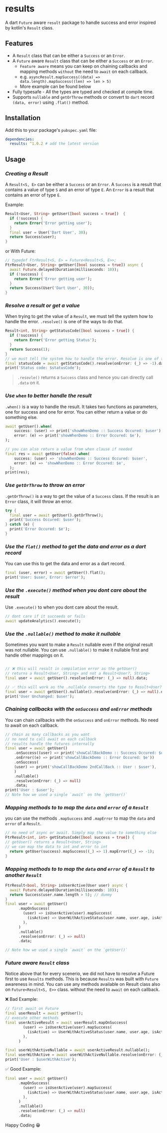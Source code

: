 # results
A dart `Future` aware `result` package to handle success and error inspired by kotlin's `Result` class.

## Features
- A `Result` class that can be either a `Success` or an `Error`.
- A `Future` aware `Result` class that can be either a `Success` or an `Error`.
  - `Feature aware` means you can keep on chaining callbacks and mapping methods `without` the need to `await` on each callback.
  - e.g. `asyncResult.mapSuccess((data) => data.length).mapSuccess((len) => len > 5)` 
  - More example can be found below
- Fully typesafe - All the types are typed and checked at compile time.
- Supports `nullable` and `getOrThrow` methods or convert to `dart` record `(data, error)` using `.flat()` method.


## Installation

Add this to your package's `pubspec.yaml` file:
```yaml
dependencies:
  results: ^1.0.2 # add the latest version
```

## Usage

### _Creating a Result_
A `Result<S, E>` can be either a `Success` or an `Error`. A `Success` is a result that contains a value of type `S` and an error of type `E`. An `Error` is a result that contains an error of type `E`.

Example:
```dart
Result<User, String> getUser([bool success = true])  {
  if (!success) {
    return Error('Error getting user');
  }
  final user = User('Dart User', 30);
  return Success(user);
}
```
or With Future:
```dart
// typedef FtrResult<S, E> = Future<Result<S, E>>;
FtrResult<User, String> getUser([bool success = true]) async {
  await Future.delayed(Duration(milliseconds: 10));
  if (!success) {
    return Error('Error getting user');
  }
  return Success(User('Dart User', 30));
}
```

### _Resolve a result or get a value_
When trying to get the value of a `Result`, we must tell the system how to handle the error. `.resolve()` is one of the ways to do that.

```dart
Result<int, String> getStatusCode([bool success = true]) {
  if (!success) {
    return Error('Error getting Status');
  }
  return Success(1);
}
// we must tell the system how to handle the error. Resolve is one of the ways
final statusCode = await getStatusCode().resolve(onError: (_) => -1).data;
print('Status code: $statusCode');
```
> `.resovle()` returns a `Success` class and hence you can directly call `.data` on it.

### _Use `when` to better handle the result_
`.when()` is a way to handle the result. It takes two functions as parameters, one for success and one for error. You can either return a value or do something else.

```dart
await getUser().when(
    success: (user) => print('showWhenDemo :: Success Occured: $user'),
    error: (e) => print('showWhenDemo :: Error Occured: $e'),
);

// you can also return a value from when clause if needed
final res = await getUser(false).when(
    success: (user) => 'showWhenDemo :: Success Occured: $user',
    error: (e) => 'showWhenDemo :: Error Occured: $e',
  );
print(res);
```

### _Use `getOrThrow` to throw an error_
`.getOrThrow()` is a way to get the value of a `Success` class. If the result is an `Error` class, it will throw an error.
```dart
try {
  final user = await getUser().getOrThrow();
  print('Success Occured: $user');
} catch (e) {
  print('Error Occured: $e');
}
```

### _Use the `flat()` method to get the data and error as a dart record_
You can use this to get the data and error as a dart record.
```dart
final (user, error) = await getUser().flat();
print('User: $user, Error: $error');
```

### _Use the `.execute()` method when you dont care about the result_
Use `.execute()` to when you dont care about the result.
```dart
// dont care if it succeeds or fails
await updateAnalytics().execute();
```

### _Use the `.nullable()` method to make it nullable_
Sometimes you want to make a `Result` nullable even if the original result was not nullable. You can use `.nullable()` to make it nullable first and handle other mappings on it.
```dart

// ❌ this will result in compilation error as the getUser() 
// returns a Result<User, String> and not a Result<User?, String>
final user = await getUser().resolve(onError: (_) => null).data;

// ✅ this will work as the .nullable converts the type to Result<User?, String>
final user = await getUser().nullable().resolve(onError: (_) => null).data;
print('User Unchanged: $user');
```

### _Chaining callbacks with the `onSuccess` and `onError` methods_
You can chain callbacks with the `onSuccess` and `onError` methods. No need to await on each callback.
```dart
// chain as many callbacks as you want
// no need to call await on each callback
// results handle the futures internally
final user = await getUser()
    .onSuccess((user) => print('showCallBackDemo :: Success Occured: $user'))
    .onError((e) => print('showCallBackDemo :: Error Occured: $e'))
    .onSuccess(
    (user) => print('showCallBackDemo 2ndCallBack :: User : $user'),
    )
    .nullable()
    .resolve(onError: (_) => null)
    .data;
print('User : $user');
// Note how we used a single `await` on the `getUser()`
```

### _Mapping methods to to map the `data` and `error` of a `Result`_
you can use the methods `.mapSuccess` and `.mapError` to map the `data` and `error` of a `Result`.

```dart
// no need of async or await. Simply map the value to something else
FtrResult<int, int> getStatusCode([bool success = true]) {
// getUser() returns a Result<User, String>
// we can map the data to int and error to int
  return getUser(success).mapSuccess((_) => 1).mapError((_) => -1);
}
```

### _Mapping methods to to map the `data` and `error` of a `Result` to another `Result`_
```dart
FtrResult<bool, String> isUserActive(User user) async {
  await Future.delayed(Duration(milliseconds: 10));
  return Success(user.name.length > 5); // dummy
}
final user = await getUser()
      .mapOnSuccess(
        (user) => isUserActive(user).mapSuccess(
          (isActive) => UserWithActiveStatus(user.name, user.age, isActive),
        ),
      )
      .nullable()
      .resolve(onError: (_) => null)
      .data;

// Note how we used a single `await` on the `getUser()`
```

### _Future aware `Result` class_
Notice above that for every scenerio, we did not have to resolve a Future first to use `Results` methods. This is because `Results` was built with `Future` awareness in mind. You can use any methods available on Result class also on `Future<Result<S, E>>` class. without the need to `await` on each callback.

❌ Bad Example:  
```dart
// first await on Future
final userResult = await getUser();
// execute other methods
final userActiveResult = await userResult.mapOnSuccess(
        (user) => isUserActive(user).mapSuccess(
          (isActive) => UserWithActiveStatus(user.name, user.age, isActive),
        ),
      )

final userWithActiveNullable = await userActiveResult.nullable();
final userWithActive = await userWithActiveNullable.resolve(onError: (_) => null);
print('User : $userWithActive');
```

✅ Good Example:  
```dart
final user = await getUser()
      .mapOnSuccess(
        (user) => isUserActive(user).mapSuccess(
          (isActive) => UserWithActiveStatus(user.name, user.age, isActive),
        ),
      )
      .nullable()
      .resolve(onError: (_) => null)
      .data;
```

Happy Coding 😁